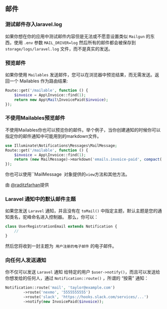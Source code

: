 ## 邮件 

### 测试邮件存入laravel.log

如果你想在你的应用中测试邮件内容但是无法或不愿意设置类似 `Mailgun` 的东西，使用 `.env` 参数 `MAIL_DRIVER=log` 然后所有的邮件都会被保存到 `storage/logs/laravel.log` 文件，而不是真实的发送。

### 预览邮件

如果你使用 `Mailables` 发送邮件，您可以在浏览器中预览结果，而无需发送。返回一个 Mailables 作为路由结果:

```php
Route::get('/mailable', function () {
    $invoice = App\Invoice::find(1);
    return new App\Mail\InvoicePaid($invoice);
});
```

### 不使用Mailables预览邮件

不使用Mailables你也可以预览你的邮件。举个例子，当你创建通知的时候你可以指定你的邮件通知中可能用到的markdown文件。

```php
use Illuminate\Notifications\Messages\MailMessage;
Route::get('/mailable', function () {
    $invoice = App\Invoice::find(1);
    return (new MailMessage)->markdown('emails.invoice-paid', compact('invoice'));
});
```

你也可以使用``MailMessage` `对象提供的`view`方法和其他方法。

由 [@raditzfarhan](https://github.com/raditzfarhan)提供

### Laravel 通知中的默认邮件主题

如果您发送 `Laravel` 通知，并且没有在 `toMail()` 中指定主题，默认主题是您的通知类名，驼峰命名进入控制器。
那么，你可以：

```php
class UserRegistrationEmail extends Notification {
    //
}
```

然后您将收到一封主题为` 用户注册的电子邮件` 的电子邮件。

### 向任何人发送通知

你不仅可以发送 `Laravel` 通知 给特定的用户 `$user->notify()`，而且可以发送给你想发给的任何人，通过 `Notification::route()` ，所谓的 “按需” 通知：

```php
Notification::route('mail', 'taylor@example.com')
        ->route('nexmo', '5555555555')
        ->route('slack', 'https://hooks.slack.com/services/...')
        ->notify(new InvoicePaid($invoice));
```

